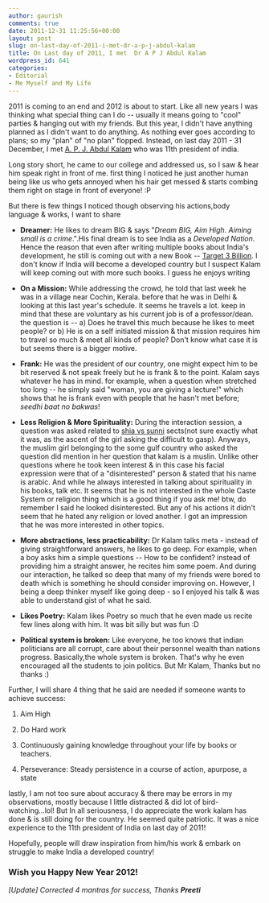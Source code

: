```yaml
---
author: gaurish
comments: true
date: 2011-12-31 11:25:56+00:00
layout: post
slug: on-last-day-of-2011-i-met-dr-a-p-j-abdul-kalam
title: On Last day of 2011, I met  Dr A P J Abdul Kalam
wordpress_id: 641
categories:
- Editorial
- Me Myself and My Life
---
```


2011 is coming to an end and 2012 is about to start. Like all new years I was thinking what special thing can I do -- usually it means going to "cool" parties & hanging out with my friends. But this year, I didn't have anything planned as I didn't want to do anything.  As nothing ever goes according to plans; so my "plan" of "no plan" flopped. Instead, on last day 2011 - 31 December, I met  [A. P. J. Abdul Kalam](http://en.wikipedia.org/wiki/A._P._J._Abdul_Kalam) who was 11th president of india.

Long story short, he came to our college and addressed us, so I saw & hear him speak right in front of me. first thing I noticed he just another human being like us who gets annoyed when his hair get messed & starts combing them right on stage in front of everyone! :P

But there is few things I noticed though observing his actions,body language & works, I want to share



	
  * **Dreamer:** He likes to dream BIG & says "_Dream BIG, Aim High. Aiming small is a crime_.".His final dream is to see India as a _Developed Nation_. Hence the reason that even after writing multiple books about India's development, he still is coming out with a new Book -- [ Target 3 Billion](http://www.flipkart.com/books/0143417304?affid=INGAURISH). I don't know if India will become a developed country but I suspect Kalam will keep coming out with more such books. I guess he enjoys writing

	
  * **On a Mission:** While addressing the crowd, he told that last week he was in a village near Cochin, Kerala. before that he was in Delhi & looking at this last year's schedule. It seems he travels a lot.  keep in mind that these are voluntary as his current job is of a professor/dean. the question is -- a) Does he travel this much because he likes to meet people? or b) He is on a self initiated mission & that mission requires him to travel so much & meet all kinds of people? Don't know what case it is but seems there is a bigger motive.

	
  * **Frank:** He was the president of our country, one might expect him to be bit reserved & not speak freely but he is frank & to the point. Kalam says whatever he has in mind. for example, when a question when stretched too long -- he simply said "woman, you are giving a lecture!" which shows that he is frank even with people that he hasn't met before; _seedhi baat no bakwas_!

	
  * **Less Religion & More Spirituality:** During the interaction session, a question was asked related to [shia vs sunni](http://en.wikipedia.org/wiki/Shi'a%E2%80%93Sunni_relations) sects(not sure exactly what it was, as the ascent of the girl asking the difficult to gasp). Anyways, the muslim girl belonging to the some gulf country who asked the question did mention in her question that kalam is a muslin. Unlike other questions where he took keen interest & in this case his facial expression were that of a  "disinterested" person & stated that his name is arabic. And while he always interested in talking about spirituality in his books, talk etc. It seems that he is not interested in the whole Caste System or religion thing which is a good thing if you ask me! btw, do remember I said he looked disinterested. But any of his actions it didn't seem that he hated any religion or loved another. I got an impression that he was more interested in other topics.

	
  * **More abstractions, less practicability:** Dr Kalam talks meta - instead of giving straightforward answers, he likes to go deep. For example, when a boy asks him a simple questions -- How to be confident? instead of providing him a straight answer, he recites him some poem.  And during our interaction, he talked so deep that many of my friends were bored to death which is something he should consider improving on. However, I being a deep thinker myself like going deep - so I enjoyed his talk & was able to understand gist of what he said.

	
  * **Likes Poetry:** Kalam likes Poetry so much that he even made us recite few lines along with him. It was bit silly but was fun :D

	
  * **Political system is broken:** Like everyone, he too knows that indian politicians are all corrupt, care about their personnel wealth than nations progress. Basically,the whole system is broken. That's why he even encouraged all the students to join politics. But Mr Kalam, Thanks but no thanks :)


Further, I will share  4 thing that he said are needed if someone wants to achieve success:

	
  1. Aim High

	
  2. Do Hard work

	
  3. Continuously gaining knowledge throughout your life by books or teachers.

	
  4. Perseverance: Steady persistence in a course of action, apurpose, a state


lastly, I am not too sure about accuracy & there may be errors in my observations, mostly because I little distracted & did lot of bird-watching...lol! But In all seriousness, I do appreciate the work kalam has done & is still doing for the country. He seemed quite patriotic. It was a nice experience to the 11th president of India on last day of 2011!

Hopefully, people will draw inspiration from him/his work & embark on struggle to make India a developed country!


### Wish you Happy New Year 2012!



_[Update]
Corrected 4 mantras for success, Thanks **Preeti**_
